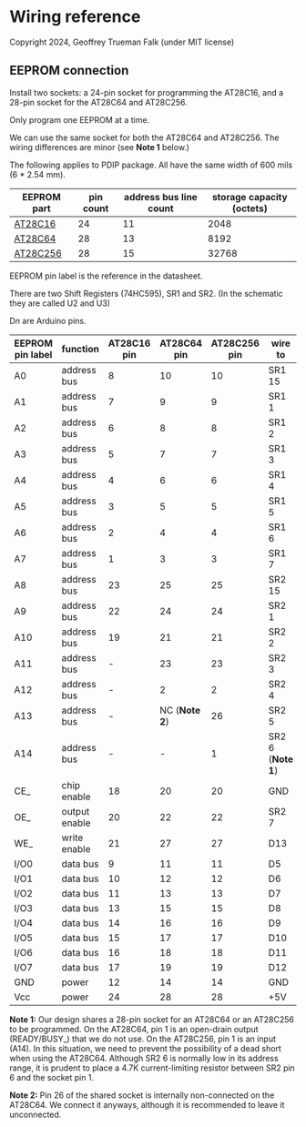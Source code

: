 # Wiring reference

Copyright 2024, Geoffrey Trueman Falk (under MIT license)

## EEPROM connection

Install two sockets: a 24-pin socket for programming the AT28C16, and a 28-pin socket for the AT28C64 and AT28C256.

Only program one EEPROM at a time.

 We can use the same socket for both the AT28C64 and AT28C256. The wiring differences are minor (see **Note 1** below.)

The following applies to PDIP package. All have the same width of 600 mils (6 * 2.54 mm).

| EEPROM part | pin count | address bus line count | storage capacity (octets) |
|-------------|-----------|-------------------|-------------------|
| [AT28C16](/doc/AT28C16.pdf) | 24       | 11 | 2048 |
| [AT28C64](/doc/AT28C64.pdf) | 28      | 13  | 8192 |
| [AT28C256](/doc/AT28C256.pdf) | 28    | 15  | 32768 |

EEPROM pin label is the reference in the datasheet.

There are two Shift Registers (74HC595), SR1 and SR2. (In the schematic they are called U2 and U3)

D*n* are Arduino pins.

| EEPROM pin label | function | AT28C16 pin | AT28C64 pin | AT28C256 pin | wire to | PCB from | PCB to | colour |
|--------|-------------|---------|--------------|--------------|---------------|-|-|-|
| A0     | address bus | 8 | 10 | 10 | SR1 15 | 25L | 8L | y |
| A1   | address bus | 7 | 9 | 9 | SR1 1 |  26L | 9L | y |
| A2   | address bus | 6 | 8 | 8 | SR1 2 | 27L | 10L | y |
| A3    | address bus | 5 | 7 | 7| SR1 3 | 28L | 11L | y |
| A4   | address bus | 4 | 6 | 6 | SR1 4 | 29L | 12L | y |
| A5    | address bus | 3 | 5 | 5 | SR1 5 | 30L | 13L | y |
| A6    | address bus | 2 | 4 | 4 | SR1 6 | 31L | 14L | y |
| A7    | address bus | 1 | 3 | 3 | SR1 7 | 32L | 15L | y |
| A8    | address bus | 23 | 25 | 25 | SR2 15 | 31U | 14U | y |
| A9    | address bus | 22 | 24 | 24 | SR2 1 | 30U | 13U | y |
| A10   | address bus | 19 | 21 | 21 | SR2 2 | 27U | 10U | y |
| A11   | address bus | - | 23 | 23 | SR2 3 | 39L | 12U | y |
| A12   | address bus | - | 2 | 2 | SR2 4 | 38L | 16L | y |
| A13 | address bus | - | NC (**Note 2**) | 26 | SR2 5 | 37L | 15U | y |
| A14 | address bus | - | - | 1 | SR2 6 (**Note 1**) |  36L | 18L | y |
| CE_ | chip enable | 18 | 20 | 20 | GND | 26U,9U| GND | k | 
| OE_ | output enable | 20 | 22 | 22 | SR2 7 | 28U | 11U |  r |
| WE_ | write enable | 21 | 27 | 27| D13 | 29U | 16U | w |
| I/O0 | data bus | 9 | 11 | 11 | D5 | 
| I/O1 | data bus | 10 | 12 | 12 | D6 | 
| I/O2 | data bus | 11 | 13 | 13 | D7 | 
| I/O3 | data bus | 13 | 15 | 15 | D8 | 
| I/O4 | data bus | 14 | 16 | 16 | D9 | 
| I/O5 | data bus | 15 | 17 | 17 | D10 | 
| I/O6 | data bus | 16 | 18 | 18 | D11 | 
| I/O7 | data bus | 17 | 19 | 19 | D12 | 
| GND | power | 12 | 14 | 14 | GND | 21L,4L | GND | k |
| Vcc | power | 24 | 28 | 28 |  +5V | 32U,17U | +5V | r |

**Note 1:** Our design shares a 28-pin socket for an AT28C64 or an AT28C256 to be programmed. On the AT28C64, pin 1 is an open-drain output (READY/BUSY_) that we do not use. On the AT28C256, pin 1 is an input (A14). In this situation, we need to prevent the possibility of a dead short when using the AT28C64. Although SR2 6 is normally low in its address range, it is prudent to place a 4.7K current-limiting resistor between SR2 pin 6 and the socket pin 1.

**Note 2:** Pin 26 of the shared socket is internally non-connected on the AT28C64. We connect it anyways, although it is recommended to leave it unconnected. 
